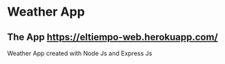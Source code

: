 # Weather App

## The App https://eltiempo-web.herokuapp.com/

Weather App created with Node Js and Express Js

